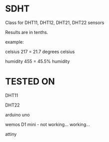 # SDHT
Class for DHT11, DHT12, DHT21, DHT22 sensors


Results are in tenths.


example:


celsius 217 = 21.7 degrees celsius

humidity 455 = 45.5% humidity


# TESTED ON

DHT11

DHT22

arduino uno

wemos D1 mini - not working... working...

attiny
